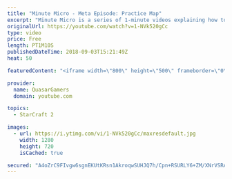 ```yaml
---
title: "Minute Micro - Meta Episode: Practice Map"
excerpt: "Minute Micro is a series of 1-minute videos explaining how to perform common micro techniques. This episode marks the release of an arcade map for practicing these techniques  twitch.tv/Quasarprintf"
originalUrl: https://youtube.com/watch?v=1-NVk520gCc
type: video
price: Free
length: PT1M10S
publishedDateTime: 2018-09-03T15:21:49Z
heat: 50

featuredContent: "<iframe width=\"800\" height=\"500\" frameborder=\"0\" src=\"https://www.youtube.com/embed/1-NVk520gCc\" allow=\"accelerometer; autoplay; encrypted-media; gyroscope; picture-in-picture\" allowfullscreen></iframe>"

provider:
  name: QuasarGamers
  domain: youtube.com

topics:
  - StarCraft 2

images:
  - url: https://i.ytimg.com/vi/1-NVk520gCc/maxresdefault.jpg
    width: 1280
    height: 720
    isCached: true

secured: "A4oZrC9FIvgw6sgnEKUtKRsn1AkroqwSUHJQ7h/Cpn+RSURLY6+ZM/XNrVSRAsEVhRI9yrpXx5I5kWq6W8ZSQKGB44+pKGeNAJ7pTPC3ldst2nf8+nBOUN0SrVtrqedDHcDqEwQqsUFjAG0H1bQOgWGHR5lfzj2UurlAaE+NKKu7JEVldvHCgwxUYmZbDqyCBMEGbT465MGngJZjU8fz10VHNSiGGporlD7QM8q0jEJZ2wUuNFo4p4SdkWPyDltvptRMsDoK3GE6yi11RLETs4LJBrVOgo7w+I9UJJ5tcrlonJNPz4SewPE6s8uxfAqCkwHRSLJrZr6oKhRAU0IQ71/SewqswSC7CI4qVn5lkAQNzpXK8JvUuKNrc0NE8y/QgwQ7RoCD5H1fIw+WjPvNzNcpUupsJwFsJCK/d1DPLEg=;WjNbgS8L2/1pNLZmJ0byUQ=="
---
```


